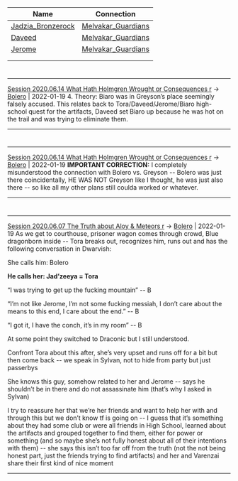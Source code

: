 | Name                                      | Connection                                           |
| ----------------------------------------- | ---------------------------------------------------- |
| [Jadzia_Bronzerock](Jadzia_Bronzerock.md) | [Melvakar_Guardians](Factions/Melvakar_Guardians.md) |
| [Daveed](Daveed.md)                       | [Melvakar_Guardians](Factions/Melvakar_Guardians.md) |
| [Jerome](Jerome.md)                       | [Melvakar_Guardians](Factions/Melvakar_Guardians.md) |
|                                           |                                                      |
|                                           |                                                      |

#
---

[Session 2020.06.14 What Hath Holmgren Wrought or Consequences r](TheWik-main/sessions/notes_matteo_brianedit/Session%202020.06.14%20What%20Hath%20Holmgren%20Wrought%20or%20Consequences%20r.md) -> [Bolero](Bolero.md) | 2022-01-19
4. Theory:
     Biaro was in Greyson’s place seemingly falsely accused. This relates back to Tora/Daveed/Jerome/Biaro high-school quest for the artifacts, Daveed set Biaro up because he was hot on the trail and was trying to eliminate them.

---


#
---

[Session 2020.06.14 What Hath Holmgren Wrought or Consequences r](TheWik-main/sessions/notes_matteo_brianedit/Session%202020.06.14%20What%20Hath%20Holmgren%20Wrought%20or%20Consequences%20r.md) -> [Bolero](Bolero.md) | 2022-01-19
**IMPORTANT CORRECTION:** I completely misunderstood the connection with Bolero vs. Greyson -- Bolero was just there coincidentally, HE WAS NOT Greyson like I thought, he was just also there -- so like all my other plans still coulda worked or whatever.

---


#
---

[Session 2020.06.07 The Truth about Aloy & Meteors r](TheWik-main/sessions/notes_matteo_brianedit/Session%202020.06.07%20The%20Truth%20about%20Aloy%20&%20Meteors%20r.md) -> [Bolero](Bolero.md) | 2022-01-19
As we get to courthouse, prisoner wagon comes through crowd, Blue dragonborn inside -- Tora breaks out, recognizes him, runs out and has the following conversation in Dwarvish:

She calls him: Bolero

**He calls her: Jad’zeeya = Tora**

“I was trying to get up the fucking mountain” -- B

“I’m not like Jerome, I’m not some fucking messiah, I don’t care about the means to this end, I care about the end.” -- B

“I got it, I have the conch, it’s in my room” -- B

At some point they switched to Draconic but I still understood.

Confront Tora about this after, she’s very upset and runs off for a bit but then come back -- we speak in Sylvan, not to hide from party but just passerbys

She knows this guy, somehow related to her and Jerome -- says he shouldn’t be in there and do not assassinate him (that’s why I asked in Sylvan)

I try to reassure her that we’re her friends and want to help her with and through this but we don’t know tf is going on -- I guess that it’s something about they had some club or were all friends in High School, learned about the artifacts and grouped together to find them, either for power or something (and so maybe she’s not fully honest about all of their intentions with them) -- she says this isn’t too far off from the truth (not the not being honest part, just the friends trying to find artifacts) and her and Varenzai share their first kind of nice moment

---
